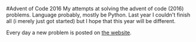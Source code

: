 #Advent of Code 2016
My attempts at solving the advent of code (2016) problems. 
Language probably, mostly be Python. 
Last year I couldn't finish all (i merely just got started) but I hope that this year will be different.

Every day a new problem is posted on [the website](http://adventofcode.com/2016).
